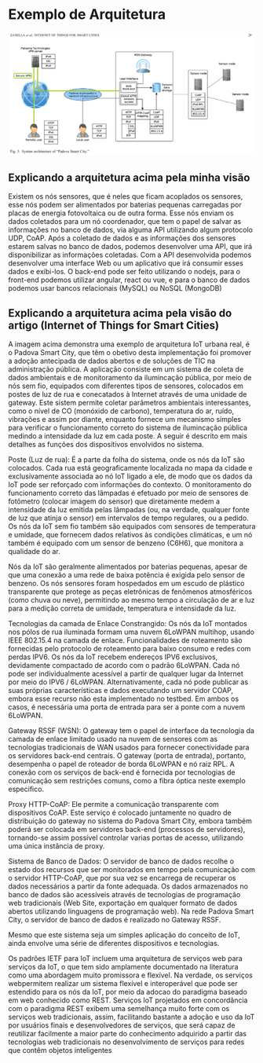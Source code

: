 # Exemplo de Arquitetura

![alt text](imagem.png)

## Explicando a arquitetura acima pela minha visão

Existem os nós sensores, que é neles que ficam acoplados os sensores, esse nós podem ser alimentados por baterias pequenas carregadas por placas de energia fotovoltaica ou de outra forma. Esse nós enviam os dados coletados para um nó coordenador, que tem o papel de salvar as informações no banco de dados, via alguma API utilizando algum protocolo UDP, CoAP. Após a coletado de dados e as informações dos sensores estarem salvas no banco de dados, podemos desenvolver uma API, que irá disponibilizar as informações coletadas. Com a API desenvolvida podemos desenvolver uma interface Web ou um aplicativo que irá consumir esses dados e exibi-los.
O back-end pode ser feito utilizando o nodejs, para o front-end podemos utilizar angular, react ou vue, e para o banco de dados podemos usar bancos relacionais (MySQL) ou NoSQL (MongoDB)

## Explicando a arquitetura acima pela visão do artigo (Internet of Things for Smart Cities)

A imagem acima demonstra uma exemplo de arquitetura IoT urbana real, é o Padova Smart City, que têm o obetivo desta implementação foi promover a adoção antecipada de dados abertos e de soluções de TIC na administração pública.
A aplicação consiste em um sistema de coleta de dados ambientais e de monitoramento da ilumincação pública, por meio de nós sem fio, equipados com diferentes tipos de sensores, colocados em postes de luz de rua e conecatados à Internet através de uma unidade de gateway. Este sistem permite coletar parâmetros ambientais interessantes, como o nível de CO (monóxido de carbono), temperatura do ar, ruído, vibrações e assim por diante, enquanto fornece um mecanismo simples para verificar o funcionamento correto do sistema de ilumincação pública medindo a intensidade da luz em cada poste. A seguir é descrito em mais detalhes as funções dos dispositivos envolvidos no sistema.

Poste (Luz de rua): É a parte da
folha do sistema, onde os nós da IoT são colocados. Cada rua está geograficamente localizada no mapa da cidade e exclusivamente associada ao nó IoT ligado a ele, de modo que os dados da IoT pode ser reforçado com informações do contexto. O monitoramento do funcionamento correto das lâmpadas é efetuado por meio de sensores de fotômetro (colocar imagem do sensor) que diretamente medem a intensidade da luz emitida pelas lâmpadas (ou, na verdade, qualquer fonte de luz que atinja o sensor) em intervalos de tempo regulares, ou a pedido. Os nós da IoT sem fio também são equipados com sensores de temperatura e umidade, que fornecem dados relativos às condições climáticas, e um nó também é equipado com um sensor de benzeno (C6H6), que monitora a qualidade do ar.

Nós da IoT são geralmente alimentados por baterias pequenas, apesar de que uma conexão a uma rede de baixa
potência é exigida pelo sensor de benzeno. Os nós sensores foram hospedados em um escudo de plástico transparente que protege as peças eletrônicas de fenômenos atmosféricos (como chuva ou neve), permitindo ao mesmo tempo a circulação de ar e luz para a medição correta de umidade, temperatura e intensidade da luz.

Tecnologias da camada de Enlace Constrangido: Os nós da IoT montados nos pólos de rua iluminada formam uma nuvem 6LoWPAN multihop, usando IEEE 802.15.4 na camada de enlace. Funcionalidades de roteamento são
fornecidas pelo protocolo de roteamento para baixo consumo e redes com perdas IPV6. Os nós da IoT recebem endereços IPV6 exclusivos, devidamente compactado de acordo com o padrão 6LoWPAN. Cada nó pode ser individualmente acessível a partir de qualquer lugar da Internet por meio do IPV6 / 6LoWPAN. Alternativamente, cada nó pode publicar as suas próprias características e dados executando um servidor COAP, embora esse recurso não esta implementado no testbed. Em ambos os casos, é necessária uma porta de entrada para ser a ponte com a nuvem 6LoWPAN.

Gateway RSSF (WSN): O gateway tem o papel de interface da tecnologia da camada de enlace limitado usado na nuvem de sensores com as tecnologias tradicionais de WAN usados para fornecer conectividade para os servidores back-end centrais. O gateway (porta de entrada), portanto, desempenha o papel de roteador de borda 6LoWPAN e nó raiz RPL. A conexão com os serviços de back-end é fornecida por tecnologias de comunicação sem restrições comuns, como a fibra óptica neste exemplo especifico.

Proxy HTTP-CoAP: Ele permite a comunicação transparente com dispositivos CoAP. Este serviço é colocado juntamente no quadro de distribuição do gateway no sistema do Padova Smart City, embora também poderá ser colocada em servidores back-end (processos de servidores), tornando-se assim possível controlar varias portas de acesso, utilizando uma única instância de proxy.

Sistema de Banco de Dados: O servidor de banco de dados recolhe o estado dos recursos que ser monitorados em tempo pela comunicação com o servidor HTTP-CoAP, que por sua vez se encarrega de recuperar os dados necessários a partir da fonte adequada. Os dados armazenados no banco de dados são acessíveis através de tecnologias de programação web tradicionais (Web Site, exportação em qualquer formato de dados abertos utilizando linguagens de programação web). Na rede Padova Smart City, o servidor de banco de dados é realizado no Gateway RSSF.

Mesmo que este sistema seja um simples aplicação do conceito de IoT, ainda envolve uma série de diferentes dispositivos e tecnologias. 

Os padrões IETF para IoT incluem uma arquitetura de serviços web para serviços da IoT, o que tem sido amplamente documentado na literatura como
uma abordagem muito promissora e flexível. Na verdade, os serviços webpermitem realizar um sistema flexível e interoperável que pode ser estendido para os nós da IoT, por meio da adocao do paradigma baseado em web conhecido como REST.
Serviços IoT projetados em concordância com o paradigma REST exibem uma semelhança muito forte com os serviços web tradicionais, assim, facilitando
bastante a adoção e uso da IoT por usuários finais e desenvolvedores de serviços, que será capaz de reutilizar facilmente a maior parte do conhecimento adquirido a partir das tecnologias web tradicionais no desenvolvimento de serviços para redes que contêm objetos inteligentes